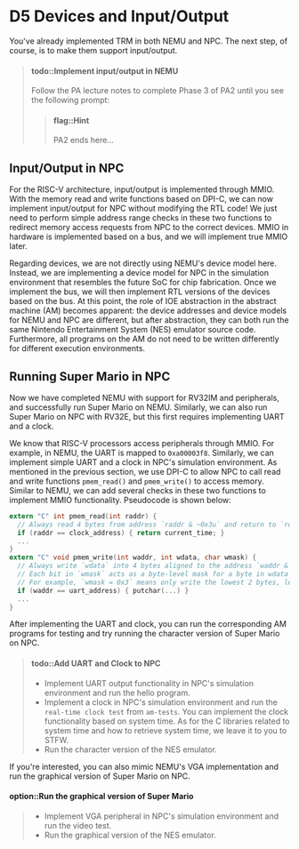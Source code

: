 <!-- # D5 设备和输入输出 -->
# D5 Devices and Input/Output

<!-- 你已经在NEMU和NPC上都实现TRM了, 下一步当然是让它们支持输入输出了. -->
You've already implemented TRM in both NEMU and NPC. The next step, of course, is to make them support input/output.

<!-- > #### todo::在NEMU中实现输入输出
> 根据PA讲义完成PA2阶段3, 直到你看到如下提示框:
> > #### flag::温馨提示
> > PA2到此结束... -->
> #### todo::Implement input/output in NEMU
> Follow the PA lecture notes to complete Phase 3 of PA2 until you see the following prompt:
> > #### flag::Hint
> > PA2 ends here...


<!-- ## NPC中的输入输出 -->
## Input/Output in NPC

<!-- 对于RISC-V架构, 输入输出是通过MMIO来实现的.
有了基于DPI-C的内存读写函数, 目前我们不必修改RTL代码就可以为NPC实现输入输出了!
我们只需要在这两个函数中对地址的范围进行简单的判断, 就可以将来自NPC的访存请求重定向到正确的设备了.
硬件上的MMIO是基于总线来实现的, 我们将来再实现真正的MMIO. -->
For the RISC-V architecture, input/output is implemented through MMIO.
With the memory read and write functions based on DPI-C, we can now implement input/output for NPC without modifying the RTL code!
We just need to perform simple address range checks in these two functions to redirect memory access requests from NPC to the correct devices.
MMIO in hardware is implemented based on a bus, and we will implement true MMIO later.

<!-- 关于设备, 我们在这里不直接采用NEMU的设备模型, 而是为NPC在仿真环境中实现一套与将来流片SoC相近的设备模型.
实现总线后, 我们再来基于总线实现RTL版本的设备.
这时候, AM中IOE抽象的作用就体现出来了: NEMU和NPC的设备地址和设备模型都有所不同,
但经过抽象之后, 它们都可以运行同一份红白机模拟器的源代码,
更多地, AM上的所有程序都不必为不同的运行环境编写不同的代码. -->
Regarding devices, we are not directly using NEMU's device model here. Instead, we are implementing a device model for NPC in the simulation environment that resembles the future SoC for chip fabrication.
Once we implement the bus, we will then implement RTL versions of the devices based on the bus.
At this point, the role of IOE abstraction in the abstract machine (AM) becomes apparent: the device addresses and device models for NEMU and NPC are different, but after abstraction, they can both run the same Nintendo Entertainment System (NES) emulator source code.
Furthermore, all programs on the AM do not need to be written differently for different execution environments.

<!-- ## 在NPC中运行超级玛丽 -->
## Running Super Mario in NPC

<!-- 大家已经完成了支持RV32IM和外设的NEMU, 并在NEMU上成功运行了超级玛丽.
同样, 我们也可以在RV32E的NPC上运行超级玛丽, 不过这首先需要实现串口和时钟. -->
Now we have completed NEMU with support for RV32IM and peripherals, and successfully run Super Mario on NEMU. Similarly, we can also run Super Mario on NPC with RV32E, but this first requires implementing UART and a clock.

<!-- 我们知道RISC-V处理器通过MMIO访问外设, 例如在NEMU中串口会映射到`0xa00003f8`.
类似地, 我们也可以在NPC的仿真环境中实现简单的串口和时钟.
在上一节中提到, 我们通过DPI-C方式让NPC调用读写函数`pmem_read()`和`pmem_write()`来访问内存.
和NEMU一样, 我们可以在这两个函数中添加若干判断来实现MMIO的功能, 伪代码如下所示: -->
We know that RISC-V processors access peripherals through MMIO. For example, in NEMU, the UART is mapped to `0xa00003f8`.
Similarly, we can implement simple UART and a clock in NPC's simulation environment.
As mentioned in the previous section, we use DPI-C to allow NPC to call read and write functions `pmem_read()` and `pmem_write()` to access memory.
Similar to NEMU, we can add several checks in these two functions to implement MMIO functionality. Pseudocode is shown below:
<!-- ```c
extern "C" int pmem_read(int raddr) {
  // 总是读取地址为`raddr & ~0x3u`的4字节并返回
  if (raddr == 时钟地址) { 返回当前时间 }
  ...
}
extern "C" void pmem_write(int waddr, int wdata, char wmask) {
  // 总是往地址为`waddr & ~0x3u`的4字节按写掩码`wmask`写入`wdata`
  // `wmask`中每比特表示`wdata`中1个字节的掩码,
  // 如`wmask = 0x3`代表只写入最低2个字节, 内存中的其它字节保持不变
  if (waddr == 串口地址) { putchar(...) }
  ...
}
``` -->
```c
extern "C" int pmem_read(int raddr) {
  // Always read 4 bytes from address `raddr & ~0x3u` and return to `rdata`
  if (raddr == clock_address) { return current_time; }
  ...
}
extern "C" void pmem_write(int waddr, int wdata, char wmask) {
  // Always write `wdata` into 4 bytes aligned to the address `waddr & ~0x3u` according to the write mask `wmask`
  // Each bit in `wmask` acts as a byte-level mask for a byte in wdata
  // For example, `wmask = 0x3` means only write the lowest 2 bytes, leaving the other bytes in memory unchanged
  if (waddr == uart_address) { putchar(...) }
  ...
}
```

<!-- 在实现串口和时钟之后, 你可以运行相应的AM程序来测试,
并尝试在NPC上运行字符版本的超级玛丽. -->
After implementing the UART and clock, you can run the corresponding AM programs for testing and try running the character version of Super Mario on NPC.

<!-- > #### todo::为NPC添加串口和时钟
> * 在NPC仿真环境中实现串口的输出功能, 并运行hello程序.
> * 在NPC仿真环境中实现时钟, 并运行`am-tests`的`real-time clock test`测试.
>   可以基于系统时间来实现时钟的功能, 在C语言中与系统时间相关的库是什么,
>   以及如何获取系统时间, 就交给你来STFW了.
> * 运行字符版本的红白机模拟器. -->
> #### todo::Add UART and Clock to NPC
> * Implement UART output functionality in NPC's simulation environment and run the hello program.
> * Implement a clock in NPC's simulation environment and run the `real-time clock test` from `am-tests`.
>   You can implement the clock functionality based on system time.
>   As for the C libraries related to system time and how to retrieve system time, we leave it to you to STFW.
> * Run the character version of the NES emulator.

<!-- 若你有兴趣还可以仿照NEMU实现VGA, 并在NPC上运行图形版本的超级玛丽. -->
If you're interested, you can also mimic NEMU's VGA implementation and run the graphical version of Super Mario on NPC.

<!-- -->
<!-- > #### option::运行图形版本的超级玛丽
> * 在NPC仿真环境中实现VGA外设, 运行video测试.
> * 运行图形版本的红白机模拟器. -->
#### option::Run the graphical version of Super Mario
> * Implement VGA peripheral in NPC's simulation environment and run the video test.
> * Run the graphical version of the NES emulator.
